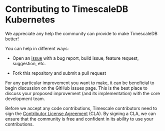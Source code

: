 # Contributing to TimescaleDB Kubernetes

We appreciate any help the community can provide to make TimescaleDB better!

You can help in different ways:

* Open an [issue](https://github.com/timescale/timescaledb-kubernetes/issues) with a
  bug report, build issue, feature request, suggestion, etc.

* Fork this repository and submit a pull request

For any particular improvement you want to make, it can be beneficial to
begin discussion on the GitHub issues page. This is the best place to
discuss your proposed improvement (and its implementation) with the core
development team.

Before we accept any code contributions, Timescale contributors need to
sign the [Contributor License Agreement](https://cla-assistant.io/timescale/timescaledb-kubernetes) (CLA). By signing a CLA, we can
ensure that the community is free and confident in its ability to use your
contributions.
